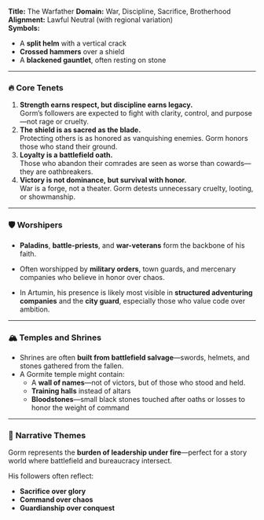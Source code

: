 **Title:** The Warfather
**Domain:** War, Discipline, Sacrifice, Brotherhood  
**Alignment:** Lawful Neutral (with regional variation)  
**Symbols:**
- A **split helm** with a vertical crack
- **Crossed hammers** over a shield
- A **blackened gauntlet**, often resting on stone

---

### 🔥 **Core Tenets**

1. **Strength earns respect, but discipline earns legacy.**  
    Gorm’s followers are expected to fight with clarity, control, and purpose—not rage or cruelty.
2. **The shield is as sacred as the blade.**  
    Protecting others is as honored as vanquishing enemies. Gorm honors those who stand their ground.
3. **Loyalty is a battlefield oath.**  
    Those who abandon their comrades are seen as worse than cowards—they are oathbreakers.
4. **Victory is not dominance, but survival with honor.**  
    War is a forge, not a theater. Gorm detests unnecessary cruelty, looting, or showmanship.

---

### 🛡️ **Worshipers**

- **Paladins**, **battle-priests**, and **war-veterans** form the backbone of his faith.
    
- Often worshipped by **military orders**, town guards, and mercenary companies who believe in honor over chaos.
    
- In Artumin, his presence is likely most visible in **structured adventuring companies** and the **city guard**, especially those who value code over ambition.
    

---

### 🏔️ **Temples and Shrines**

- Shrines are often **built from battlefield salvage**—swords, helmets, and stones gathered from the fallen.
- A Gormite temple might contain:
    - A **wall of names**—not of victors, but of those who stood and held.
    - **Training halls** instead of altars
    - **Bloodstones**—small black stones touched after oaths or losses to honor the weight of command

---

### 🧩 **Narrative Themes**

Gorm represents the **burden of leadership under fire**—perfect for a story world where battlefield and bureaucracy intersect.

His followers often reflect:
- **Sacrifice over glory**
- **Command over chaos**
- **Guardianship over conquest**